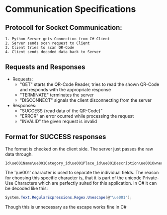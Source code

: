 ﻿# Communication Specifications
## Protocoll for Socket Communication:
	1. Python Server gets Connection from C# Client
	2. Server sends scan request to Client
	3. Client tries to scan QR-Code
	4. Client sends decoded data back to Server

## Requests and Responses
- Requests:
	- "GET" starts the QR-Code Reader, tries to read the shown QR-Code and responds with the appropriate response
	- "TERMINATE" terminates the server
	- "DISCONNECT" signals the client disconnecting from the server
- Responses:
	- "SUCCESS {read data of the QR-Code}"
	- "ERROR" an error ocurred while processing the request
	- "INVALID" the given request is invalid

## Format for SUCCESS responses
The format is checked on the client side. The server just passes the raw data through.
```
Id\ue001Name\ue001Category_id\ue001Place_id\ue001Description\ue001Owner_id\ue001Amount\ue001Unit\ue001Addition\ue001Possession
```
The '\ue001' character is used to separate the individual fields. The reason for choosing this specific character is, that it is part of the unicode Private-Use Characters which are perfectly suited for this application. In C# it can be decoded like this:
``` c#
System.Text.RegularExpressions.Regex.Unescape(@"\ue001");
```
Though this is unnecessary as the escape works fine in C#
